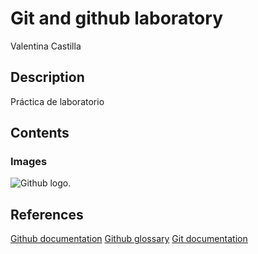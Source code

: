 # Git and github laboratory

Valentina Castilla

## Description

Práctica de laboratorio

## Contents

### Images

![Github logo.](https://www.google.com/url?sa=i&url=https%3A%2F%2Ffoundations.projectpythia.org%2Ffoundations%2Fgithub%2Fwhat-is-github.html&psig=AOvVaw1rHBvS3fbFHqhjk1UQq7v_&ust=1739305544567000&source=images&cd=vfe&opi=89978449&ved=0CBQQjRxqFwoTCIiij5v4uYsDFQAAAAAdAAAAABAE)

## References

[Github documentation]([https://git-scm.com/book/en/v2](https://docs.github.com/en))
[Github glossary](https://docs.github.com/en/get-started/learning-about-github/github-glossary)
[Git documentation](https://git-scm.com/doc)

